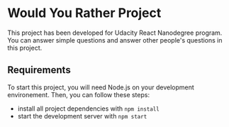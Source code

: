 # Would You Rather Project

This project has been developed for Udacity React Nanodegree program. You can answer simple questions and answer other people's questions in this project.

## Requirements

To start this project, you will need Node.js on your development environement. Then, you can follow these steps:

* install all project dependencies with `npm install`
* start the development server with `npm start`